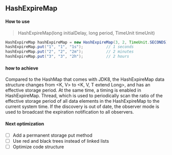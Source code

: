 ## HashExpireMap



#### How to use

> HashExpireMap(long initialDelay, long period, TimeUnit timeUnit)

```java
HashExpireMap hashExpireMap = new HashExpireMap(3, 2, TimeUnit.SECONDS);
hashExpireMap.put("1", "1", "1s");          // 1 seconds
hashExpireMap.put("2", "2", "2m");          // 2 minutes
hashExpireMap.put("3", "3", "2h");          // 2 hours
```

#### how to achieve

Compared to the HashMap that comes with JDK8, the HashExpireMap data structure changes from <K, V> to <K, V, T extend Long>, and has an effective storage period. At the same time, a timing is enabled in HashExpireMap. Thread, which is used to periodically scan the ratio of the effective storage period of all data elements in the HashExpireMap to the current system time. If the discovery is out of date, the observer mode is used to broadcast the expiration notification to all observers.

#### Next optimization

-[ ] Add a permanent storage put method
-[ ] Use red and black trees instead of linked lists
-[ ] Optimize code structure
